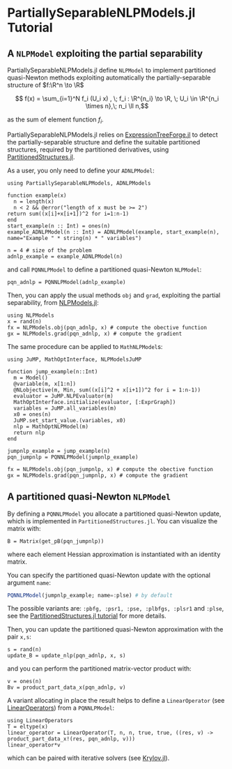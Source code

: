 # PartiallySeparableNLPModels.jl Tutorial

## A `NLPModel` exploiting the partial separability
PartiallySeparableNLPModels.jl define `NLPModel` to implement partitioned quasi-Newton methods exploiting automatically the partially-separable structure of $f:\R^n \to \R$
```math
 f(x) = \sum_{i=1}^N f_i (U_i x) , \; f_i : \R^{n_i} \to \R, \; U_i \in \R^{n_i \times n},\; n_i \ll n,
```
as the sum of element function $f_i$.

PartiallySeparableNLPModels.jl relies on [ExpressionTreeForge.jl](https://github.com/JuliaSmoothOptimizers/ExpressionTreeForge.jl) to detect the partially-separable structure and define the suitable partitioned structures, required by the partitioned derivatives, using [PartitionedStructures.jl](https://github.com/paraynaud/PartitionedStructures.jl).

As a user, you only need to define your `ADNLPModel`:
```@example PSNLP
using PartiallySeparableNLPModels, ADNLPModels

function example(x)
  n = length(x)
  n < 2 && @error("length of x must be >= 2")
return sum((x[i]+x[i+1])^2 for i=1:n-1)
end 
start_example(n :: Int) = ones(n)
example_ADNLPModel(n :: Int) = ADNLPModel(example, start_example(n), name="Example " * string(n) * " variables")

n = 4 # size of the problem
adnlp_example = example_ADNLPModel(n)
```
and call `PQNNLPModel` to define a partitioned quasi-Newton `NLPModel`:
```@example PSNLP
pqn_adnlp = PQNNLPModel(adnlp_example)
```

Then, you can apply the usual methods `obj` and `grad`, exploiting the partial separability, from [NLPModels.jl](https://github.com/JuliaSmoothOptimizers/NLPModels.jl):
```@example PSNLP
using NLPModels
x = rand(n)
fx = NLPModels.obj(pqn_adnlp, x) # compute the obective function
gx = NLPModels.grad(pqn_adnlp, x) # compute the gradient
```

The same procedure can be applied to `MathNLPModel`s:
```@example PSNLP
using JuMP, MathOptInterface, NLPModelsJuMP

function jump_example(n::Int)
  m = Model()
  @variable(m, x[1:n])
  @NLobjective(m, Min, sum((x[i]^2 + x[i+1])^2 for i = 1:n-1))
  evaluator = JuMP.NLPEvaluator(m)
  MathOptInterface.initialize(evaluator, [:ExprGraph])
  variables = JuMP.all_variables(m)
  x0 = ones(n)
  JuMP.set_start_value.(variables, x0)
  nlp = MathOptNLPModel(m)
  return nlp
end

jumpnlp_example = jump_example(n)
pqn_jumpnlp = PQNNLPModel(jumpnlp_example)

fx = NLPModels.obj(pqn_jumpnlp, x) # compute the obective function
gx = NLPModels.grad(pqn_jumpnlp, x) # compute the gradient
```

## A partitioned quasi-Newton `NLPModel`
By defining a `PQNNLPModel` you allocate a partitioned quasi-Newton update, which is implemented in `PartitionedStructures.jl`.
You can visualize the matrix with:
```@example PSNLP
B = Matrix(get_pB(pqn_jumpnlp))
```
where each element Hessian approximation is instantiated with an identity matrix.

You can specify the partitioned quasi-Newton update with the optional argument `name`:
```julia
PQNNLPModel(jumpnlp_example; name=:plse) # by default
```
The possible variants are: `:pbfg, :psr1, :pse, :plbfgs, :plsr1` and `:plse`, see the [PartitionedStructures.jl tutorial](https://juliasmoothoptimizers.github.io/PartitionedStructures.jl/dev/tutorial/) for more details.

Then, you can update the partitioned quasi-Newton approximation with the pair `x,s`:
```@example PSNLP
s = rand(n)
update_B = update_nlp(pqn_adnlp, x, s)
```
and you can perform the partitioned matrix-vector product with:
```@example PSNLP
v = ones(n)
Bv = product_part_data_x(pqn_adnlp, v)
```

A variant allocating in place the result helps to define a `LinearOperator` (see [LinearOperators](https://github.com/JuliaSmoothOptimizers/LinearOperators.jl)) from a `PQNNLPModel`:
```@example PSNLP
using LinearOperators
T = eltype(x)
linear_operator = LinearOperator(T, n, n, true, true, ((res, v) -> product_part_data_x!(res, pqn_adnlp, v)))
linear_operator*v
```
which can be paired with iterative solvers (see [Krylov.jl](https://github.com/JuliaSmoothOptimizers/Krylov.jl)).